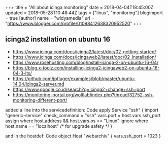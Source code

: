 +++
title = "All about icinga monitoring"
date = 2018-04-04T18:45:00Z
updated = 2018-05-28T10:48:44Z
tags = ["linux", "monitoring"]
blogimport = true 
[author]
	name = "widyamedia"
	uri = "https://www.blogger.com/profile/01098412638320952520"
+++

## icinga2 installation on ubuntu 16

* https://www.icinga.com/docs/icinga2/latest/doc/02-getting-started/
* https://www.icinga.com/docs/icingaweb2/latest/doc/02-Installation/
* https://www.rosehosting.com/blog/install-icinga-2-on-ubuntu-16-04/
* https://blog.x-toolz.com/installing-icinga2-icingaweb2-on-ubuntu-16-04-3-lts/
* https://github.com/jpfluger/examples/blob/master/ubuntu-14.04/icinga2-server.md
* https://www.google.co.id/search?q=icinga2+change+ssh+port
* https://monitoring-portal.org/woltlab/index.php?thread/32752-ssh-monitoring-different-port/

added a line into the servicedefinition:
Code
apply Service "ssh" {
import "generic-service"
check_command = "ssh"
vars.port = host.vars.ssh_port
assign where host.address && host.vars.os == "Linux"
ignore where host.name == "localhost" /* for upgrade safety */
}

and in the hostdef:
Code
object Host "webarchiv" {
vars.ssh_port = 1023
}
